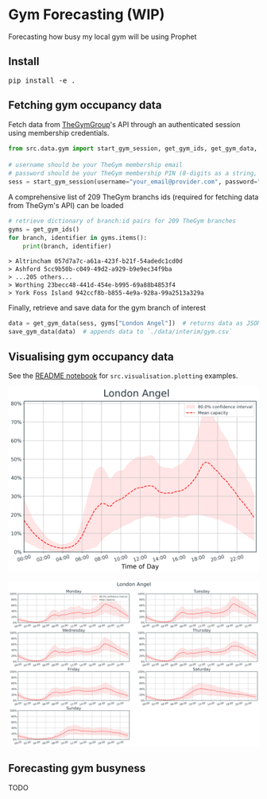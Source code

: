 # Gym Forecasting (WIP)

Forecasting how busy my local gym will be using Prophet

## Install

<pre>
pip install -e .
</pre>

## Fetching gym occupancy data

Fetch data from [TheGymGroup](https://www.thegymgroup.com/)'s API through an authenticated session using membership credentials.

```python
from src.data.gym import start_gym_session, get_gym_ids, get_gym_data, save_gym_data

# username should be your TheGym membership email
# password should be your TheGym membership PIN (8-digits as a string, e.g.: "12345678")
sess = start_gym_session(username="your_email@provider.com", password="your_PIN")
```

A comprehensive list of 209 TheGym branchs ids (required for fetching data from TheGym's API) can be loaded

```python
# retrieve dictionary of branch:id pairs for 209 TheGym branches
gyms = get_gym_ids()
for branch, identifier in gyms.items():
    print(branch, identifier)
```
```
> Altrincham 057d7a7c-a61a-423f-b21f-54adedc1cd0d
> Ashford 5cc9b50b-c049-49d2-a929-b9e9ec34f9ba
> ...205 others...
> Worthing 23becc48-441d-454e-b995-69a88b4853f4
> York Foss Island 942ccf8b-b855-4e9a-928a-99a2513a329a
```

Finally, retrieve and save data for the gym branch of interest

```python
data = get_gym_data(sess, gyms["London Angel"])  # returns data as JSON
save_gym_data(data)  # appends data to `./data/interim/gym.csv`
```

## Visualising gym occupancy data

See the [README notebook](notebooks/20220130-AC-README_examples.ipynb) for `src.visualisation.plotting` examples.

<p align="center">
  <img width="600" src="./figures/London_Angel.png" />
</p>

<p align="center">
  <img width="600" src="./figures/London_Angel-days_of_week.png" />
</p>

## Forecasting gym busyness

TODO
